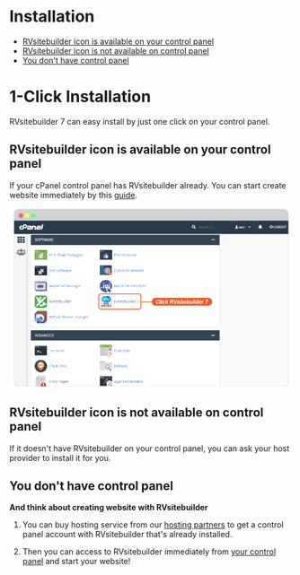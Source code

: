 # Installation


- [RVsitebuilder icon is available on your control panel](#rvsitebuilder-icon-is-available-on-your-control-panel)
- [RVsitebuilder icon is not available on control panel](#rvsitebuilder-icon-is-not-available-on-control-panel)
- [You don't have control panel](#you-dont-have-control-panel)

# 1-Click Installation

RVsitebuilder 7 can easy install by just one click on your control panel.

## RVsitebuilder icon is available on your control panel

If your cPanel control panel has RVsitebuilder already. You can start create website immediately by this [guide](website-design.md#create-a-new-site).

   ![image](images/website_template/img_create_newsite_01_cPanel.png)


## RVsitebuilder icon is not available on control panel

If it doesn't have RVsitebuilder on your control panel, you can ask your host provider to install it for you.

## You don't have control panel

**And think about creating website with RVsitebuilder**

1. You can buy hosting service from our [hosting partners](https://rvsitebuilder.com/hosting-partner/) to get a control panel account with RVsitebuilder that's already installed.

2. Then you can access to RVsitebuilder immediately from [your control panel](website-design.md#create-a-new-site) and start your website!


